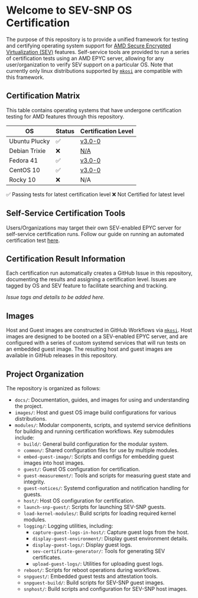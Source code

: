 # Welcome to SEV-SNP OS Certification


The purpose of this repository is to provide a unified framework for testing and certifying operating system support for [AMD Secure Encrypted Virtualization (SEV)](https://www.amd.com/en/developer/sev.html) features. Self-service tools are provided to run a series of certification tests using an AMD EPYC server, allowing for any user/organization to verify SEV support on a particular OS. Note that currently only linux distributions supported by [`mkosi`](https://github.com/systemd/mkosi) are compatible with this framework.

## Certification Matrix

This table contains operating systems that have undergone certification testing for AMD features through this repository. 

| OS |  Status |  Certification Level |
|---|---|---|
| Ubuntu Plucky |  ✅ |  [v3.0-0](https://github.com/AMDEPYC/sev-certify/issues/154) |
| Debian Trixie |  ❌ |  [N/A](https://github.com/AMDEPYC/sev-certify/issues/152) |
| Fedora 41 |  ✅ |  [v3.0-0](https://github.com/AMDEPYC/sev-certify/issues/153) |
| CentOS 10 |  ✅ |  [v3.0-0](https://github.com/AMDEPYC/sev-certify/issues/151) |
| Rocky 10 |  ❌ |  N/A |

✅ Passing tests for latest certification level
❌ Not Certified for latest level

## Self-Service Certification Tools


Users/Organizations may target their own SEV-enabled EPYC server for self-service certification runs. Follow our guide on running an automated certification test [here](https://github.com/AMDEPYC/sev-certify/blob/update-readme/docs/how-to-generate-certs.md).

## Certification Result Information

Each certification run automatically creates a GitHub Issue in this repository, documenting the results and assigning a certification level. Issues are tagged by OS and SEV feature to facilitate searching and tracking.

_Issue tags and details to be added here._

## Images


Host and Guest images are constructed in GitHub Workflows via [`mkosi`](https://github.com/systemd/mkosi). Host images are designed to be booted on a SEV-enabled EPYC server, and are configured with a series of custom systemd services that will run tests on an embedded guest image. The resulting host and guest images are available in GitHub releases in this repository.


## Project Organization

The repository is organized as follows:

- `docs/`: Documentation, guides, and images for using and understanding the project.
- `images/`: Host and guest OS image build configurations for various distributions.
- `modules/`: Modular components, scripts, and systemd service definitions for building and running certification workflows. Key submodules include:
	- `build/`: General build configuration for the modular system.
	- `common/`: Shared configuration files for use by multiple modules.
	- `embed-guest-image/`: Scripts and configs for embedding guest images into host images.
	- `guest/`: Guest OS configuration for certification.
	- `guest-measurement/`: Tools and scripts for measuring guest state and integrity.
	- `guest-notices/`: Systemd configuration and notification handling for guests.
	- `host/`: Host OS configuration for certification.
	- `launch-snp-guest/`: Scripts for launching SEV-SNP guests.
	- `load-kernel-modules/`: Build scripts for loading required kernel modules.
	- `logging/`: Logging utilities, including:
		- `capture-guest-logs-in-host/`: Capture guest logs from the host.
		- `display-guest-environment/`: Display guest environment details.
		- `display-guest-logs/`: Display guest logs.
		- `sev-certificate-generator/`: Tools for generating SEV certificates.
		- `upload-guest-logs/`: Utilities for uploading guest logs.
	- `reboot/`: Scripts for reboot operations during workflows.
	- `snpguest/`: Embedded guest tests and attestation tools.
	- `snpguest-build/`: Build scripts for SEV-SNP guest images.
	- `snphost/`: Build scripts and configuration for SEV-SNP host images.

